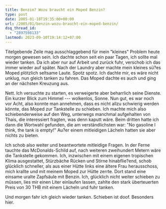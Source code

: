 ```yaml
---
title: Benzin? Wozu braucht ein Moped Benzin?
type: post
date: 2005-01-18T19:35:00+00:00
url: /2005/01/benzin-wozu-braucht-ein-moped-benzin/
dsq_thread_id:
  - "2897598133"
lastmod: 2023-09-10T19:14:12+07:00
---
```

Titelgebende Zeile mag ausschlaggebend für mein "kleines" Problem heute morgen gewesen sein. Ich dachte schon seit ein paar Tagen, ich sollte mal wieder tanken. Da ich aber nur auf Arbeit und zurück fuhr, verschob ich das immer wieder auf später. Nach der Laundry aber machte mein kleines sü?es Moped plötzlich seltsame Laute. Spotz spotz. Ich dachte mir, es wäre nicht unklug, nun gleich tanken zu fahren. Das Moped dachte es auch und ging an der nächsten Kreuzung aus.

Nett. Ich versuchte zu starten, es verweigerte aber beharrlich seine Dienste. Ein kurzer Blick zum Himmel --- wolkenlos, Sonne. Nun gut, es war noch vor Acht, also konnte man annehmen, dass es nicht allzu schwierig werden könnte, das Moped zur Tankstelle zu schieben. Ich machte mich also schiebenderweise auf den Weg, unterwegs manchmal aufgehalten von Thais, die interessiert fragten, was denn kaputt wäre. Beim dritten hatte ich dann die Wortwahl gefunden, die am verständlichsten war: "No gasoline I think, the tank is empty!" Au?er einem mitleidigen Lächeln hatten sie aber nichts zu bieten.

Ich schob also weiter und beantwortete mitleidige Fragen. In der Ferne tauchte das McDonalds-Schild auf, nach weiteren zweihundert Metern wäre die Tankstelle gekommen. Ich, inzwischen mit einem eigenen tropischen Klima ausgestattet, Stürzbäche Rücken und Stirne hinabflie?end, schob glücklich schneller, als aus einer Hütte links eine ältere Frau herausschoss, mich krallte und mit meinem Moped zur Hütte zerrte. Dort stand eine einsame uralte Zapfsäule mit Benzin. Ich, glücklich nicht weiter schieben zu müssen, lies mir einen Liter einlaufen lassen, zahlte den stark überteuerten Preis von 30 THB mit einem Lächeln und fuhr tanken.

Und morgen fahr ich gleich wieder tanken. Schieben ist doof. Besonders hier.

